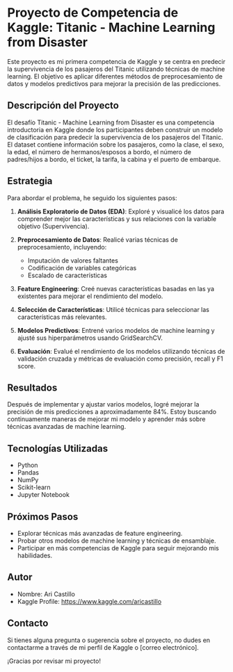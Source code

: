 # Proyecto de Competencia de Kaggle: Titanic - Machine Learning from Disaster

Este proyecto es mi primera competencia de Kaggle y se centra en predecir la supervivencia de los pasajeros del Titanic utilizando técnicas de machine learning. El objetivo es aplicar diferentes métodos de preprocesamiento de datos y modelos predictivos para mejorar la precisión de las predicciones.

## Descripción del Proyecto

El desafío Titanic - Machine Learning from Disaster es una competencia introductoria en Kaggle donde los participantes deben construir un modelo de clasificación para predecir la supervivencia de los pasajeros del Titanic. El dataset contiene información sobre los pasajeros, como la clase, el sexo, la edad, el número de hermanos/esposos a bordo, el número de padres/hijos a bordo, el ticket, la tarifa, la cabina y el puerto de embarque.

## Estrategia

Para abordar el problema, he seguido los siguientes pasos:

1. **Análisis Exploratorio de Datos (EDA)**: Exploré y visualicé los datos para comprender mejor las características y sus relaciones con la variable objetivo (Supervivencia).

2. **Preprocesamiento de Datos**: Realicé varias técnicas de preprocesamiento, incluyendo:
    - Imputación de valores faltantes
    - Codificación de variables categóricas
    - Escalado de características

3. **Feature Engineering**: Creé nuevas características basadas en las ya existentes para mejorar el rendimiento del modelo.

4. **Selección de Características**: Utilicé técnicas para seleccionar las características más relevantes.

5. **Modelos Predictivos**: Entrené varios modelos de machine learning y ajusté sus hiperparámetros usando GridSearchCV.

6. **Evaluación**: Evalué el rendimiento de los modelos utilizando técnicas de validación cruzada y métricas de evaluación como precisión, recall y F1 score.

## Resultados

Después de implementar y ajustar varios modelos, logré mejorar la precisión de mis predicciones a aproximadamente 84%. Estoy buscando continuamente maneras de mejorar mi modelo y aprender más sobre técnicas avanzadas de machine learning.

## Tecnologías Utilizadas

- Python
- Pandas
- NumPy
- Scikit-learn
- Jupyter Notebook

## Próximos Pasos

- Explorar técnicas más avanzadas de feature engineering.
- Probar otros modelos de machine learning y técnicas de ensamblaje.
- Participar en más competencias de Kaggle para seguir mejorando mis habilidades.

## Autor

- Nombre: Ari Castillo
- Kaggle Profile: https://www.kaggle.com/aricastillo

## Contacto

Si tienes alguna pregunta o sugerencia sobre el proyecto, no dudes en contactarme a través de mi perfil de Kaggle o [correo electrónico].

¡Gracias por revisar mi proyecto!
